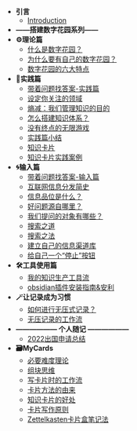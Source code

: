 * **引言**
  * [Introduction](README.md)
* **——搭建数字花园系列——**
* **⚙️理论篇**
  * [什么是数字花园？](post/理论篇/什么是数字花园？.md)
  * [为什么要有自己的数字花园？](post/理论篇/为什么要有自己的数字花园？.md)
  * [数字花园的六大特点](post/理论篇/数字花园的六大特点.md)
* **🏡实践篇**
  * [带着问题找答案-实践篇](post/实践篇/带着问题找答案-实践篇.md)
  * [设定你关注的领域](post/实践篇/设定你关注的领域.md)
  * [熵减：我们管理知识的目的](post/实践篇/熵减：我们管理知识的目的.md)
  * [怎么搭建知识体系？](post/实践篇/怎么搭建自己的知识体系.md)
  * [没有终点的无限游戏](post/实践篇/没有终点的无限游戏.md)
  * [实践篇小结](post/实践篇/实践篇小结.md)  
  * [知识卡片](post/实践篇/知识卡片.md)
  * [知识卡片实践案例](post/Mycards/知识卡片实践案例.md)
* **🌀输入篇**
  * [带着问题找答案-输入篇](post/Input/带着问题找答案--输入篇.md)
  * [互联网信息分发简史](post/Input/互联网信息分发简史.md)
  * [信息品位是什么？](post/Input/信息品位是什么？.md)
  * [好问题源自哪里？](post/Input/好问题源自哪里？.md)
  * [我们提问的对象有哪些？](post/Input/我们提问的对象有哪些？.md)
  * [搜索之道](post/Input/搜索之道.md)
  * [搜索之法](post/Input/搜索之法.md)
  * [建立自己的信息渠道库](post/Input/建立自己的信息渠道库.md)
  * [给自己一个“停止”按钮](post/Input/给自己一个“停止”按钮.md)
* **🛠️工具使用篇**
  * [我的知识生产工具流](post/Tools/我的知识生产工具流.md)
  * [obsidian插件安装指南&安利](post/Tools/obsidian%20插件安装指南.md)
* **🪄让记录成为习惯**  
  * [如何进行无压式记录？](post/Mycards/如何实现无压式记录？.md)
  * [无压记录的工作流](post/Mycards/无压记录的工作流.md)
* **—————— 个人随记 ——————**
  * [2022出国申请总结](post/Life/2022fall申请总结.md)
* **🗃️MyCards**
  * [必要难度理论](post/Mycards/必要难度理论.md)
  * [组块思维](post/Mycards/组块思维.md)
  * [写卡片时的工作流](post/Mycards/写卡片时的工作流.md)
  * [卡片方法的由来](post/Mycards/卡片方法的由来.md)
  * [知识卡片的好处](post/Mycards/知识卡片的好处.md)
  * [卡片写作原则](post/Mycards/卡片写作原则.md)
  * [Zettelkasten卡片盒笔记法](post/Mycards/Zettelkasten%20卡片盒笔记法.md)



